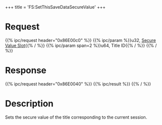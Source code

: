 +++
title = 'FS:SetThisSaveDataSecureValue'
+++

# Request

{{% ipc/request header="0x86E00c0" %}}
{{% ipc/param %}}u32, [Secure Value Slot](Filesystem_services#securevalueslot "wikilink"){{% / %}}
{{% ipc/param span=2 %}}u64, Title ID{{% / %}}
{{% / %}}

# Response

{{% ipc/request header="0x86E0040" %}}
{{% ipc/result %}}
{{% / %}}

# Description

Sets the secure value of the title corresponding to the current session.
